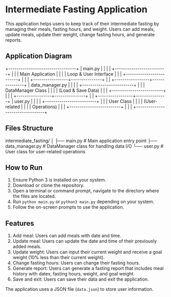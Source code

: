 # Intermediate Fasting Application

This application helps users to keep track of their intermediate fasting by managing their meals, fasting hours, and weight. Users can add meals, update meals, update their weight, change fasting hours, and generate reports.

## Application Diagram
+---------------------------------+
|          main.py                |
|                                 |
|   +-------------------------+   |
|   |   Main Application      |   |
|   |   Loop & User Interface |   |
|   +-------------------------+   |
|                                 |
+-----------------+---------------+
                  |
                  |
+-----------------+---------------+
|          data_manager.py        |
|                                 |
|   +-------------------------+   |
|   |   DataManager Class     |   |
|   |   (Load & Save Data)    |   |
|   +-------------------------+   |
|                                 |
+-----------------+---------------+
                  |
                  |
+-----------------+---------------+
|          user.py                |
|                                 |
|   +-------------------------+   |
|   |   User Class            |   |
|   |   (User-related         |   |
|   |    Operations)          |   |
|   +-------------------------+   |
|                                 |
+---------------------------------+


## Files Structure

intermediate_fasting/
│
├── main.py # Main application entry point
├── data_manager.py # DataManager class for handling data I/O
└── user.py # User class for user-related operations


## How to Run

1. Ensure Python 3 is installed on your system.
2. Download or clone the repository.
3. Open a terminal or command prompt, navigate to the directory where the files are located.
4. Run `python main.py` or `python3 main.py` depending on your system.
5. Follow the on-screen prompts to use the application.

## Features

1. Add meal: Users can add meals with date and time.
2. Update meal: Users can update the date and time of their previously added meals.
3. Update weight: Users can input their current weight and receive a goal weight (10% less than their current weight).
4. Change fasting hours: Users can change their fasting hours.
5. Generate report: Users can generate a fasting report that includes meal history with dates, fasting hours, weight, and goal weight.
6. Save and exit: Users can save their data and exit the application.

The application uses a JSON file (`data.json`) to store user information.

